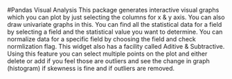 #Pandas Visual Analysis
This package generates interactive visual graphs which you can plot by just selecting the columns for x & y axis.
You can also draw univariate graphs in this.
You can find all the statistical data for a field by selecting a field and the statistical value you want to determine.
You can normalize data for a specific field by choosing the field and check normlization flag.
This widget also has a facility called Aditive & Subtractive. Using this feature you can select multiple points on the plot and either delete or add 
if you feel those are outliers and see the change in graph (histogram) if skewness is fine and if outliers are removed.
